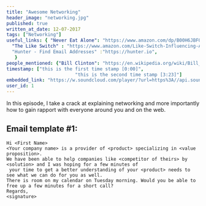 ```yaml
---
title: "Awesome Networking"
header_image: "networking.jpg" 
published: true
written_at_date: 12-07-2017
tags: ["Networking"]
useful_links: { "Never Eat Alone": "https://www.amazon.com/dp/B00H6JBFOS",
  "The Like Switch" : "https://www.amazon.com/Like-Switch-Influencing-Attracting-Winning-ebook/dp/B00IWTWO8C",
  "Hunter - Find Email Addresses" :"https://hunter.io",
   }
people_mentioned: {"Bill Clinton": "https://en.wikipedia.org/wiki/Bill_Clinton"}
timestamp: ["this is the first time stamp [0:00]",
						 "this is the second time stamp [3:23]"]
embedded_link: "https://w.soundcloud.com/player/?url=https%3A//api.soundcloud.com/tracks/332969831"
user_id: 1
---
```

In this episode, I take a crack at explaining networking and more importantly how to gain rapport with everyone around you and on the web.


## Email template #1:

``` text
Hi <First Name>
<Your company name> is a provider of <product> specializing in <value proposition>.
We have been able to help companies like <competitor of theirs> by <solution> and I was hoping for a few minutes of
 your time to get a better understanding of your <product> needs to see what we can do for you as well.
There is room on my calendar on Tuesday morning. Would you be able to free up a few minutes for a short call?
Regards,
<signature>
```

